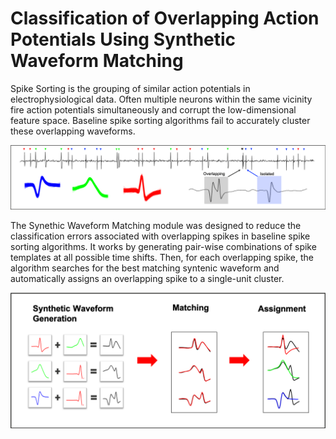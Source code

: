 # Classification of Overlapping Action Potentials Using Synthetic Waveform Matching
Spike Sorting is the grouping of similar action potentials in electrophysiological data. Often multiple neurons within the same vicinity fire action potentials simultaneously and corrupt the low-dimensional feature space. Baseline spike sorting algorithms fail to accurately cluster these overlapping waveforms.

![](/images/posterpic1.png)

The Synethic Waveform Matching module was designed to reduce the classification errors associated with overlapping spikes in baseline spike sorting algorithms. It works by generating pair-wise combinations of spike templates at all possible time shifts. Then, for each overlapping spike, the algorithm searches for the best matching syntenic waveform and automatically assigns an overlapping spike to a single-unit cluster.  

![](/images/posterpic3.png)
